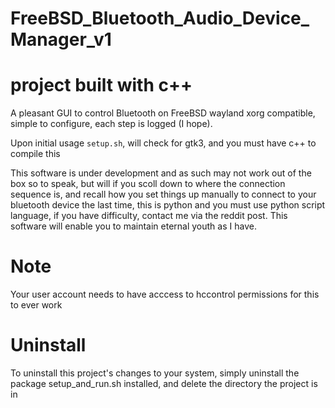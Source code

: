 # FreeBSD_Bluetooth_Audio_Device_Manager_v1

# project built with c++

A pleasant GUI to control Bluetooth on FreeBSD wayland xorg compatible, simple to configure, 
each step is logged (I hope).

Upon initial usage `setup.sh`, will check for gtk3, and you must have c++ to compile this

This software is under development and as such may not work out of the box so to speak, but will if you scoll down to where the connection sequence is, and recall how you set things up manually to connect to your bluetooth device the last time, this is python and you must use python script language, if you have difficulty, contact me via the reddit post. This software will enable you to maintain eternal youth as I have.
# Note

 Your user account needs to have acccess to hccontrol permissions for this to ever work

# Uninstall

To uninstall this project's changes to your system, simply uninstall the package setup_and_run.sh installed, and delete the directory the project is in
